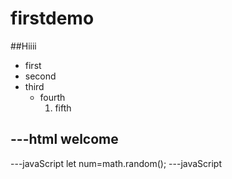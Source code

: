 # firstdemo
##Hiiii
- first
- second
- third
  - fourth
    1. fifth

---html
<B>welcome</B>
---

---javaScript
let num=math.random();
---javaScript
